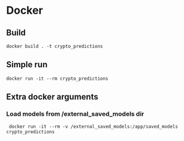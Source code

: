 # Docker

## Build
```
docker build . -t crypto_predictions
``` 

## Simple run
```
docker run -it --rm crypto_predictions
```

## Extra docker arguments

### Load models from /external_saved_models dir

```
 docker run -it --rm -v /external_saved_models:/app/saved_models crypto_predictions
```
